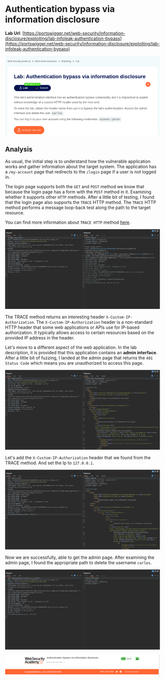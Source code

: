 # Authentication bypass via information disclosure

**Lab Url**: [https://portswigger.net/web-security/information-disclosure/exploiting/lab-infoleak-authentication-bypass](https://portswigger.net/web-security/information-disclosure/exploiting/lab-infoleak-authentication-bypass)

![Lab Description](img/lab-description.png)

## Analysis

As usual, the initial step is to understand how the vulnerable application works and gather information about the target system. The application has a `/my-account` page that redirects to the `/login` page if a user is not logged in.

The login page supports both the `GET` and `POST` method we know that because the login page has a form with the `POST` method in it. Examining whether it supports other `HTTP` methods. After a little bit of testing, I found that the login page also supports the `TRACE` HTTP method. The `TRACE` HTTP method performs a message loop-back test along the path to the target resource.

You can find more information about `TRACE HTTP` method [here](https://developer.mozilla.org/en-US/docs/Web/HTTP/Reference/Methods/TRACE).

![Trace Method](img/login-trace.png)

The TRACE method returns an interesting header `X-Custom-IP-Authorization`. The `X-Custom-IP-Authorization` header is a non-standard HTTP header that some web applications or APIs use for IP-based authorization. It typically allows access to certain resources based on the provided IP address in the header.

Let's move to a different aspect of the web application. In the lab description, it is provided that this application contains an **admin interface**. After a little bit of fuzzing, I landed at the admin page that returns the `401 Status Code` which means you are unauthorized to access this page.

![Admin Page 401 Error](img/admin-page-401.png)

Let's add the `X-Custom-IP-Authorization` header that we found from the TRACE method. And set the Ip to `127.0.0.1`.

![Admin Page](img/admin-page-200.png)

Now we are successfully, able to get the admin page. After examining the admin page, I found the appropriate path to delete the username `carlos`.

![Carlos Deleted](img/delete-carlos.png)

![Lab Solved](img/lab-solved.png)
